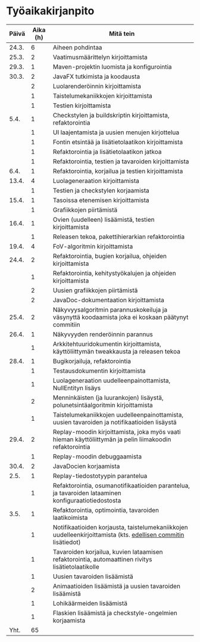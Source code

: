 # Työaikakirjanpito

| Päivä | Aika (h) | Mitä tein |
|-------|----------|-----------|
| 24.3. |  6 | Aiheen pohdintaa |
| 25.3. |  2 | Vaatimusmäärittelyn kirjoittamista |
| 29.3. |  1 | Maven-projektin luomista ja konfigurointia |
| 30.3. |  2 | JavaFX tutkimista ja koodausta |
|       |  2 | Luolarenderöinnin kirjoittamista |
|       |  1 | Taistelumekaniikkojen kirjoittamista |
|       |  1 | Testien kirjoittamista |
| 5.4.  |  1 | Checkstylen ja buildskriptin kirjoittamista, refaktorointia |
|       |  1 | UI laajentamista ja uusien menujen kirjottelua |
|       |  1 | Fontin etsintää ja lisätietolaatikon kirjoittamista |
|       |  1 | Refaktorointia ja lisätietolaatikon jatkoa |
|       |  1 | Refaktorointia, testien ja tavaroiden kirjoittamista |
| 6.4.  |  1 | Refaktorointia, korjailua ja testien kirjoittamista |
| 13.4. |  4 | Luolageneraation kirjoittamista |
|       |  1 | Testien ja checkstylen korjaamista |
| 15.4. |  1 | Tasoissa etenemisen kirjoittamista |
|       |  1 | Grafiikkojen piirtämistä |
| 16.4. |  1 | Ovien (uudelleen) lisäämistä, testien kirjoittamista |
|       |  1 | Releasen tekoa, pakettihierarkian refaktorointia |
| 19.4. |  4 | FoV-algoritmin kirjoittamista |
| 24.4. |  2 | Refaktorointia, bugien korjailua, ohjeiden kirjoittamista |
|       |  1 | Refaktorointia, kehitystyökalujen ja ohjeiden kirjoittamista |
|       |  2 | Uusien grafiikkojen piirtämistä |
|       |  2 | JavaDoc-dokumentaation kirjoittamista |
| 25.4. |  2 | Näkyvyysalgoritmin parannuskokeiluja ja väsynyttä koodaamista joka ei koskaan päätynyt commitiin |
| 26.4. |  1 | Näkyvyyden renderöinnin parannus |
|       |  1 | Arkkitehtuuridokumentin kirjoittamista, käyttöliittymän tweakkausta ja releasen tekoa |
| 28.4. |  1 | Bugikorjailuja, refaktorointia |
|       |  1 | Testausdokumentin kirjoittamista |
|       |  1 | Luolageneraation uudelleenpainottamista, NullEntityn lisäys |
|       |  2 | Menninkäisten (ja luurankojen) lisäystä, polunetsintäalgoritmin kirjoittamista |
|       |  1 | Taistelumekaniikkojen uudelleenpainottamista, uusien tavaroiden ja notifikaatioiden lisäystä |
| 29.4. |  2 | Replay-moodin kirjoittamista, joka myös vaati hieman käyttöliittymän ja pelin liimakoodin refaktorointia |
|       |  1 | Replay-moodin debuggaamista |
| 30.4. |  2 | JavaDocien korjaamista |
|  2.5. |  1 | Replay-tiedostotyypin parantelua |
|       |  1 | Refaktorointia, osumanotifikaatioiden parantelua, ja tavaroiden lataaminen konfiguraatiotiedostosta |
|  3.5. |  1 | Refaktorointia, optimointia, tavaroiden laatikoimista |
|       |  1 | Notifikaatioiden korjausta, taistelumekaniikkojen uudelleenkirjoittamista (kts. [edellisen commitin](https://github.com/pcjens/otm-roguesque/commit/5118b3f85d85808513dcd89ae66ad98fc0c6067a) lisätiedot) |
|       |  1 | Tavaroiden korjailua, kuvien lataamisen refaktorointia, automaattinen rivitys lisätietolaatikolle |
|       |  1 | Uusien tavaroiden lisäämistä |
|       |  2 | Animaatioiden lisäämistä ja uusien tavaroiden lisäämistä |
|       |  1 | Lohikäärmeiden lisäämistä |
|       |  1 | Flaskien lisäämistä ja checkstyle-ongelmien korjaamista |
| Yht.  | 65 | |
